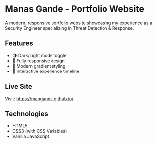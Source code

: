 # Manas Gande - Portfolio Website

A modern, responsive portfolio website showcasing my experience as a Security Engineer specializing in Threat Detection & Response.

## Features
- 🌗 Dark/Light mode toggle
- 📱 Fully responsive design
- 🎨 Modern gradient styling
- 💼 Interactive experience timeline

## Live Site
Visit: https://mangande.github.io/

## Technologies
- HTML5
- CSS3 (with CSS Variables)
- Vanilla JavaScript
